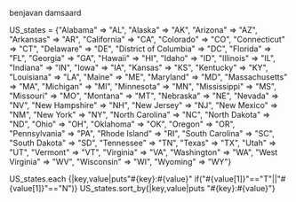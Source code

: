 benjavan damsaard
 
US_states = {"Alabama" => "AL", "Alaska" => "AK", "Arizona" => "AZ", "Arkansas" => "AR", "California" => "CA", "Colorado" => "CO", "Connecticut" => "CT", "Delaware" => "DE", "District of Columbia" => "DC", "Florida" => "FL", "Georgia" => "GA", "Hawaii" => "HI", "Idaho" => "ID", "Illinois" => "IL", "Indiana" => "IN", "Iowa" => "IA", "Kansas" => "KS", "Kentucky" => "KY", "Louisiana" => "LA", "Maine" => "ME", "Maryland" => "MD", "Massachusetts" => "MA", "Michigan" => "MI", "Minnesota" => "MN", "Mississippi" => "MS", "Missouri" => "MO", "Montana" => "MT", "Nebraska" => "NE", "Nevada" => "NV", "New Hampshire" => "NH", "New Jersey" => "NJ", "New Mexico" => "NM", "New York" => "NY", "North Carolina" => "NC", "North Dakota" => "ND", "Ohio" => "OH", "Oklahoma" => "OK", "Oregon" => "OR", "Pennsylvania" => "PA", "Rhode Island" => "RI", "South Carolina" => "SC", "South Dakota" => "SD", "Tennessee" => "TN", "Texas" => "TX", "Utah" => "UT", "Vermont" => "VT", "Virginia" => "VA", "Washington" => "WA", "West Virginia" => "WV", "Wisconsin" => "WI", "Wyoming" => "WY"}

 US_states.each {|key,value|puts"#{key}:#{value}" if("#{value[1]}"=="T"||"#{value[1]}"=="N")} US_states.sort_by{|key,value|puts "#{key}:#{value}"}
